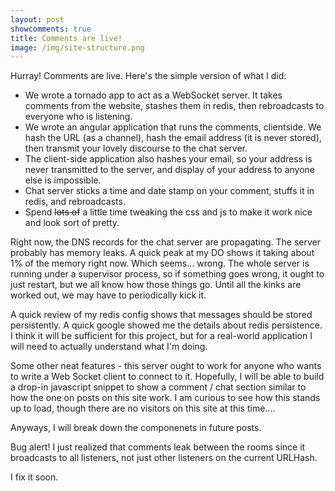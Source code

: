 ```yaml
---
layout: post
showcomments: true
title: Comments are live!
image: /img/site-structure.png
---
```


Hurray! Comments are live.  Here's the simple version of what I did:

-  We wrote a tornado app to act as a WebSocket server.  It takes comments from the website, stashes them in redis, then rebroadcasts to everyone who is listening.
-  We wrote an angular application that runs the comments, clientside.  We hash the URL (as a channel), hash the email address (it is never stored), then transmit your lovely discourse to the chat server.
-  The client-side application also hashes your email, so your address is never transmitted to the server, and display of your address to anyone else is impossible.
-  Chat server sticks a time and date stamp on your comment, stuffs it in redis, and rebroadcasts.
-  Spend <del>lots of</del> a little time tweaking the css and js to make it work nice and look sort of pretty.

Right now, the DNS records for the chat server are propagating.  The server probably has memory leaks.  A quick peak at my DO shows it taking about 1% of the memory right now. Which seems... wrong.  The whole server is running under a supervisor process, so if something goes wrong, it ought to just restart, but we all know how those things go.  Until all the kinks are worked out, we may have to periodically kick it.

A quick review of my redis config shows that messages should be stored persistently.  A quick google showed me the details about redis persistence.  I think it will be sufficient for this project, but for a real-world application I will need to actually understand what I'm doing.  

Some other neat features - this server ought to work for anyone who wants to write a Web Socket client to connect to it.  Hopefully, I will be able to build a drop-in javascript snippet to show a comment / chat section similar to how the one on posts on this site work.  I am curious to see how this stands up to load, though there are no visitors on this site at this time....

Anyways, I will break down the componenets in future posts.

Bug alert!  I just realized that comments leak between the rooms since it broadcasts to all listeners, not just other listeners on the current URLHash.  

I fix it soon.
